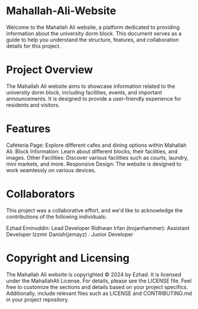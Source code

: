 # Mahallah-Ali-Website
Welcome to the Mahallah Ali website, a platform dedicated to providing information about the university dorm block. This document serves as a guide to help you understand the structure, features, and collaboration details for this project.
# Project Overview
The Mahallah Ali website aims to showcase information related to the university dorm block, including facilities, events, and important announcements. It is designed to provide a user-friendly experience for residents and visitors.
# Features
Cafeteria Page: Explore different cafes and dining options within Mahallah Ali.
Block Information: Learn about different blocks, their facilities, and images.
Other Facilities: Discover various facilities such as courts, laundry, mini markets, and more.
Responsive Design: The website is designed to work seamlessly on various devices.

# Collaborators
This project was a collaborative effort, and we'd like to acknowledge the contributions of the following individuals:

Ezhad Eminuddin: Lead Developer
Ridhwan Irfan (trojanhammer): Assistant Developer
Izzmir Danish(jemayz) : Junior Developer

# Copyright and Licensing
The Mahallah Ali website is copyrighted © 2024 by Ezhad. It is licensed under the MahallahAli License. For details, please see the LICENSE file.
Feel free to customize the sections and details based on your project specifics. Additionally, include relevant files such as LICENSE and CONTRIBUTING.md in your project repository.
